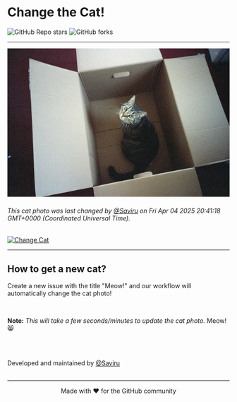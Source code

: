 # Change the Cat!

![GitHub Repo stars](https://img.shields.io/github/stars/Saviru/change-the-cat?style=social)
![GitHub forks](https://img.shields.io/github/forks/Saviru/change-the-cat?style=social)


<hr id="top">


![Random Cat](./images/cat-bd8b3df1.jpg)

###### This cat photo was last changed by [@Saviru](https://github.com/Saviru) on Fri Apr 04 2025 20:41:18 GMT+0000 (Coordinated Universal Time).


[![Change Cat]][Link]

[Change Cat]: https://img.shields.io/badge/Click_here_to_change_the_cat-37a779?style=for-the-badge
[Link]: https://github.com/Saviru/change-the-cat/issues/new?template=meow-.md


<hr>

## How to get a new cat?

Create a new issue with the title "Meow!" and our workflow will automatically change the cat photo!

<br>

**Note:** *This will take a few seconds/minutes to update the cat photo.* Meow!😸 

<br><br>

Developed and maintained by [@Saviru](https://github.com/Saviru)
<br><br>
<hr>
<p align="center">Made with ❤️ for the GitHub community </p> 
